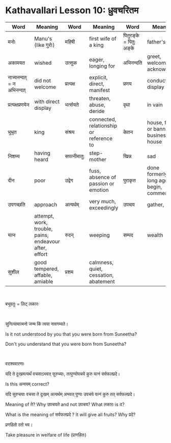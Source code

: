 # Kathavallari Lesson 10: ध्रुवचरितम

| Word | Meaning | Word | Meaning | Word | Meaning |
| --- | --- | --- | --- | --- | --- |
| मनोः | Manu's (like गुरोः) | महिषी | first wife of a king | पितुरङ्के = पितुः अङ्के | father's lap |
| अकामयत | wished | उत्सुक | eager, longing for |  अभिनन्दति |  greet, welcome, acknowledge |
| नाभ्यनन्दत् = न अभिनन्दत् | did not welcome | प्रत्यक्ष | explicit, direct, manifest | प्रणय | conduct, display |
| प्रत्यक्षप्रणयेन | with direct display | भर्त्सयते | threaten, abuse, deride | वृथा | in vain | 
| भूभृत | king  | संश्रय | connected, relationship or reference to | केतन | house, flag or banner, business, house |
| निशम्य | having heard | सपत्नीमातुः | step-mother | खिन्न | sad |
| दीन | poor | उद्वेग | fuss, absence of passion or emotion | पुराकृत | done formerly or long ago, begin, commenced |
| उपगच्छति | approach | अत्यर्थम् | very much, exceedingly | उपचय | gather, store |
| यत्न | attempt, work, trouble, pains, endeavour after, effort | रुदन् | weeping | सम्पद | wealth |
| सुशील | good tempered, affable, amiable | प्रशम | calmness, quiet, cessation, abatement | | |


<BR>

बभूवतुः = लिट् लकारः

<BR>

सुनित्यामात्मनो जन्म किं त्वया नावगम्यते।

Is it not understood by you that you were born from Suneetha?

Don't you understand that you were born from Suneetha?

<BR>

वराश्ववारणाः

यदि ते दुःखमत्यर्थं वचसाऽभवत् सुरुच्याः, तत्पुण्योपचये कुरु यत्नं सर्वफलप्रदे।

Is this अन्वयम् correct?

यदि सुरुचयाः वचसा ते दुःखम् अत्यर्थम् अभवत् पुण्यः उपचये यत्नं कुरु तत् सर्वफलप्रदे।

Meaning of ते? Why उपचयते and not उपचय? What लकारः is it? 

What is the meaning of सर्वफलप्रदे ? It will give all fruits? Why प्रदे?

प्रणहितो रतो भव।

Take pleasure in welfare of life (प्राणहितः)